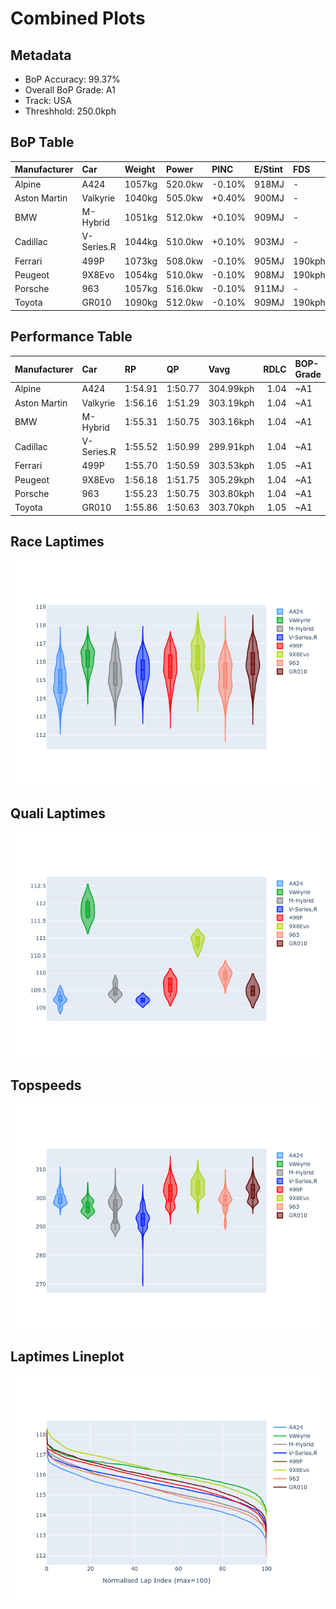 # Combined Plots

## Metadata

- BoP Accuracy: 99.37%
- Overall BoP Grade: A1
- Track: USA
- Threshhold: 250.0kph

## BoP Table
| Manufacturer   | Car        | Weight   | Power   | PINC   | E/Stint   | FDS    | RDP    | QDP    | TDP    |
|:---------------|:-----------|:---------|:--------|:-------|:----------|:-------|:-------|:-------|:-------|
| Alpine         | A424       | 1057kg   | 520.0kw | -0.10% | 918MJ     | -      | 52.35% | 61.85% | 27.84% |
| Aston Martin   | Valkyrie   | 1040kg   | 505.0kw | +0.40% | 900MJ     | -      | 53.59% | 53.33% | 21.51% |
| BMW            | M-Hybrid   | 1051kg   | 512.0kw | +0.10% | 909MJ     | -      | 53.26% | 57.23% | 34.54% |
| Cadillac       | V-Series.R | 1044kg   | 510.0kw | +0.10% | 903MJ     | -      | 47.80% | 56.73% | 19.63% |
| Ferrari        | 499P       | 1073kg   | 508.0kw | -0.10% | 905MJ     | 190kph | 53.02% | 42.32% | 9.88%  |
| Peugeot        | 9X8Evo     | 1054kg   | 510.0kw | -0.10% | 908MJ     | 190kph | 48.47% | 51.26% | 16.02% |
| Porsche        | 963        | 1057kg   | 516.0kw | -0.10% | 911MJ     | -      | 50.87% | 45.25% | 30.77% |
| Toyota         | GR010      | 1090kg   | 512.0kw | -0.10% | 909MJ     | 190kph | 52.43% | 57.12% | 12.82% |

## Performance Table
| Manufacturer   | Car        | RP      | QP      | Vavg      |   RDLC | BOP-Grade   | Match   |
|:---------------|:-----------|:--------|:--------|:----------|-------:|:------------|:--------|
| Alpine         | A424       | 1:54.91 | 1:50.77 | 304.99kph |   1.04 | ~A1         | 99.05%  |
| Aston Martin   | Valkyrie   | 1:56.16 | 1:51.29 | 303.19kph |   1.04 | ~A1         | 100.00% |
| BMW            | M-Hybrid   | 1:55.31 | 1:50.75 | 303.16kph |   1.04 | ~A1         | 99.82%  |
| Cadillac       | V-Series.R | 1:55.52 | 1:50.99 | 299.91kph |   1.04 | ~A1         | 99.98%  |
| Ferrari        | 499P       | 1:55.70 | 1:50.59 | 303.53kph |   1.05 | ~A1         | 99.83%  |
| Peugeot        | 9X8Evo     | 1:56.18 | 1:51.75 | 305.29kph |   1.04 | ~A1         | 96.78%  |
| Porsche        | 963        | 1:55.23 | 1:50.75 | 303.80kph |   1.04 | ~A1         | 99.78%  |
| Toyota         | GR010      | 1:55.86 | 1:50.63 | 303.70kph |   1.05 | ~A1         | 99.71%  |

## Race Laptimes
![Race Laptimes](images/race_violin.png)

## Quali Laptimes
![Quali Laptimes](images/quali_violin.png)

## Topspeeds
![Topspeeds](images/topspeed_violin.png)

## Laptimes Lineplot
![Laptimes Lineplot](images/laptime_line.png)

